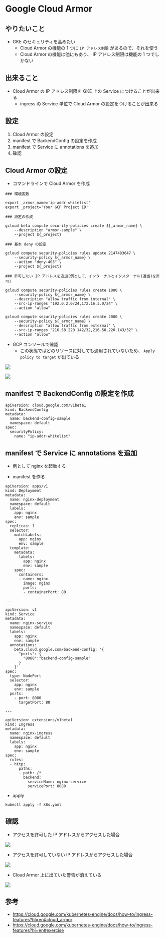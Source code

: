 # Google Cloud Armor

## やりたいこと

+ GKE のセキュリティを高めたい
  + Cloud Armor の機能の 1 つに `IP アドレス制限` があるので、それを使う
  + Cloud Armor の機能は他にもあり、 IP アドレス制限は機能の 1 つでしかない

## 出来ること

+ Cloud Armor の IP アドレス制限を GKE 上の Service につけることが出来る
  + ingress の Service 単位で Cloud Armor の設定をつけることが出来る

## 設定

1. Cloud Armor の設定
1. manifest で BackendConfig の設定を作成
1. manifest で Service に annotations を追加
1. 確認

## Cloud Armor の設定

+ コマンドラインで Cloud Armor を作成

```
### 環境変数

export _armor_name='ip-addr-whitelist'
export _project='Your GCP Project ID'

```
```
### 設定の作成

gcloud beta compute security-policies create ${_armor_name} \
    --description "armor-sample" \
    --project ${_project}
```
```
### 基本 deny の設定

gcloud compute security-policies rules update 2147483647 \
    --security-policy ${_armor_name} \
    --action "deny-403" \
    --project ${_project}
```
```
### 許可したい IP アドレスを追加(例として、インターナルとイクスターナル(適当)を許可)

gcloud compute security-policies rules create 1000 \
    --security-policy ${_armor_name} \
    --description "allow traffic from internal" \
    --src-ip-ranges "192.0.2.0/24,172.16.3.0/24" \
    --action "allow"

gcloud compute security-policies rules create 2000 \
    --security-policy ${_armor_name} \
    --description "allow traffic from extermal" \
    --src-ip-ranges "216.58.220.142/32,216.58.220.143/32" \
    --action "allow"
```

+ GCP コンソールで確認
  + この状態ではどのリソースに対しても適用されていないため、 `Apply policy to target` が出ている

![](./feature-cloud-armor-01.png)

![](./feature-cloud-armor-02.png)

## manifest で BackendConfig の設定を作成

```
apiVersion: cloud.google.com/v1beta1
kind: BackendConfig
metadata:
  name: backend-config-sample
  namespace: default
spec:
  securityPolicy:
    name: "ip-addr-whitelist"
```

## manifest で Service に annotations を追加

+ 例として nginx を起動する

+ manifest を作る

```
apiVersion: apps/v1
kind: Deployment
metadata:
  name: nginx-deployment
  namespace: default
  labels:
    app: nginx
    env: sample
spec:
  replicas: 1
  selector:
    matchLabels:
      app: nginx
      env: sample
  template:
    metadata:
      labels:
        app: nginx
        env: sample
    spec:
      containers:
      - name: nginx
        image: nginx
        ports:
        - containerPort: 80

---

apiVersion: v1
kind: Service
metadata:
  name: nginx-service
  namespace: default
  labels:
    app: nginx
    env: sample
  annotations:
    beta.cloud.google.com/backend-config: '{
      "ports": {
        "8080":"backend-config-sample"
      }
    }'
spec:
  type: NodePort
  selector:
    app: nginx
    env: sample
  ports:
    - port: 8080
      targetPort: 80

---

apiVersion: extensions/v1beta1
kind: Ingress
metadata:
  name: nginx-ingress
  namespace: default
  labels:
    app: nginx
    env: sample
spec:
  rules:
  - http:
      paths:
      - path: /*
        backend:
          serviceName: nginx-service
          servicePort: 8080

```


+ apply

```
kubectl apply -f k8s.yaml
```

## 確認

+ アクセスを許可した IP アドレスからアクセスした場合

![](./feature-cloud-armor-03.png)

+ アクセスを許可していない IP アドレスからアクセスした場合

![](./feature-cloud-armor-04.png)

+ Cloud Armor 上に出ていた警告が消えている

![](./feature-cloud-armor-05.png)


## 参考

+ https://cloud.google.com/kubernetes-engine/docs/how-to/ingress-features?hl=en#cloud_armor
+ https://cloud.google.com/kubernetes-engine/docs/how-to/ingress-features?hl=en#exercise
